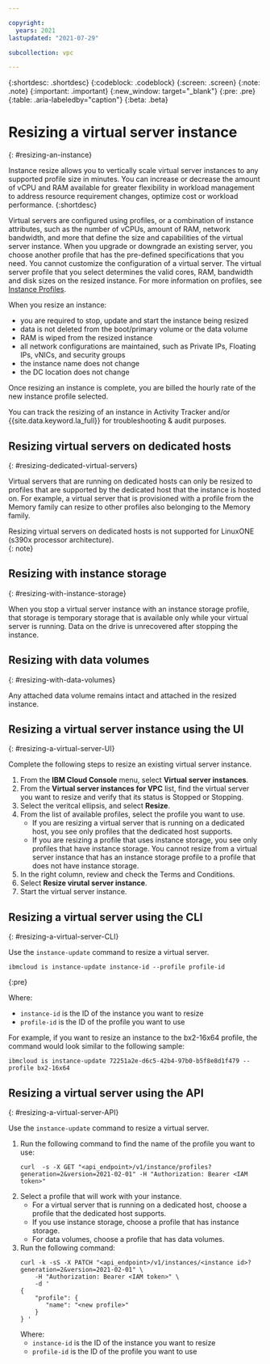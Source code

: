 ```yaml
---

copyright:
  years: 2021
lastupdated: "2021-07-29"

subcollection: vpc

---
```


{:shortdesc: .shortdesc}
{:codeblock: .codeblock}
{:screen: .screen}
{:note: .note}
{:important: .important}
{:new_window: target="_blank"}
{:pre: .pre}
{:table: .aria-labeledby="caption"}
{:beta: .beta}


# Resizing a virtual server instance
{: #resizing-an-instance}

Instance resize allows you to vertically scale virtual server instances to any supported profile size in minutes. You can increase or decrease the amount of vCPU and RAM available for greater flexibility in workload management to address resource requirement changes, optimize cost or workload performance.
{:shortdesc}

Virtual servers are configured using profiles, or a combination of instance attributes, such as the number of vCPUs, amount of RAM, network bandwidth, and more that define the size and capabilities of the virtual server instance.
When you upgrade or downgrade an existing server, you choose another profile that has the pre-defined specifications that you need. You cannot customize the configuration of a virtual server. The virtual server profile that you select determines the valid cores, RAM, bandwidth and disk sizes on the resized instance. For more information on profiles, see [Instance Profiles](/docs/vpc?topic=vpc-profiles).

When you resize an instance:
* you are required to stop, update and start the instance being resized
* data is not deleted from the boot/primary volume or the data volume
* RAM is wiped from the resized instance
* all network configurations are maintained, such as Private IPs, Floating IPs, vNICs, and security groups
* the instance name does not change
* the DC location does not change

Once resizing an instance is complete, you are billed the hourly rate of the new instance profile selected.

You can track the resizing of an instance in Activity Tracker and/or {{site.data.keyword.la_full}} for troubleshooting & audit purposes.

## Resizing virtual servers on dedicated hosts
{: #resizing-dedicated-virtual-servers}

Virtual servers that are running on dedicated hosts can only be resized to profiles that are supported by the dedicated host that the instance is hosted on. For example, a virtual server that is provisioned with a profile from the Memory family can resize to other profiles also belonging to the Memory family.

Resizing virtual servers on dedicated hosts is not supported for LinuxONE (s390x processor architecture).  
{: note}

## Resizing with instance storage
{: #resizing-with-instance-storage}

When you stop a virtual server instance with an instance storage profile, that storage is temporary storage that is available only while your virtual server is running. Data on the drive is unrecovered after stopping the instance.

## Resizing with data volumes
{: #resizing-with-data-volumes}

Any attached data volume remains intact and attached in the resized instance.

## Resizing a virtual server instance using the UI
{: #resizing-a-virtual-server-UI}

Complete the following steps to resize an existing virtual server instance.

1. From the **IBM Cloud Console** menu, select **Virtual server instances**.
2. From the **Virtual server instances for VPC** list, find the virtual server you want to resize and verify that its status is Stopped or Stopping.
3. Select the veritcal ellipsis, and select **Resize**.
4. From the list of available profiles, select the profile you want to use.
    * If you are resizing a virtual server that is running on a dedicated host, you see only profiles that the dedicated host supports.
    * If you are resizing a profile that uses instance storage, you see only profiles that have instance storage. You cannot resize from a virtual server instance that has an instance storage profile to a profile that does not have instance storage.
5. In the right column, review and check the Terms and Conditions.
6. Select **Resize virutal server instance**.
7. Start the virtual server instance.

## Resizing a virtual server using the CLI
{: #resizing-a-virtual-server-CLI}

Use the `instance-update` command to resize a virtual server.

```
ibmcloud is instance-update instance-id --profile profile-id  
```
{:pre}

Where:
* `instance-id` is the ID of the instance you want to resize
* `profile-id` is the ID of the profile you want to use

For example, if you want to resize an instance to the bx2-16x64 profile, the command would look similar to the following sample:

```
ibmcloud is instance-update 72251a2e-d6c5-42b4-97b0-b5f8e8d1f479 --profile bx2-16x64
```

## Resizing a virtual server using the API
{: #resizing-a-virtual-server-API}

Use the `instance-update` command to resize a virtual server.



1. Run the following command to find the name of the profile you want to use:
   ```
   curl  -s -X GET "<api_endpoint>/v1/instance/profiles?generation=2&version=2021-02-01" -H "Authorization: Bearer <IAM token>"
   ```
2. Select a profile that will work with your instance.
    * For a virtual server that is running on a dedicated host, choose a profile that the dedicated host supports.
    * If you use instance storage, choose a profile that has instance storage.
    * For data volumes, choose a profile that has data volumes.
3. Run the following command:
   ```
   curl -k -sS -X PATCH "<api_endpoint>/v1/instances/<instance id>?generation=2&version=2021-02-01" \
       -H "Authorization: Bearer <IAM token>" \
       -d '
   {
       "profile": {
          "name": "<new profile>"
       }
   } '
   ```
   Where:
      * `instance-id` is the ID of the instance you want to resize
      * `profile-id` is the ID of the profile you want to use
